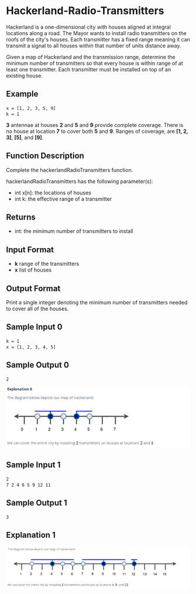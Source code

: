 # Hackerland-Radio-Transmitters

Hackerland is a one-dimensional city with houses aligned at integral locations along a road. The Mayor wants to install radio transmitters on the roofs of the city's houses. Each transmitter has a fixed range meaning it can transmit a signal to all houses within that number of units distance away.

Given a map of Hackerland and the transmission range, determine the minimum number of transmitters so that every house is within range of at least one transmitter. Each transmitter must be installed on top of an existing house.


## Example

```
x = [1, 2, 3, 5, 9]
k = 1
```

**3** antennae at houses **2** and **5** and **9** provide complete coverage. There is no house at location **7** to cover both **5** and **9**. Ranges of coverage, are **[1, 2, 3]**, **[5]**, and **[9]**.

## Function Description

Complete the hackerlandRadioTransmitters function.

hackerlandRadioTransmitters has the following parameter(s):

* int x[n]: the locations of houses
* int k: the effective range of a transmitter

## Returns

* int: the minimum number of transmitters to install

## Input Format

* **k** range of the transmitters
* **x** list of houses

## Output Format

Print a single integer denoting the minimum number of transmitters needed to cover all of the houses.

## Sample Input 0

```
k = 1
x = [1, 2, 3, 4, 5]  
```

## Sample Output 0
```
2
```

![img1](img1.png)

## Sample Input 1

```
2
7 2 4 6 5 9 12 11
```

## Sample Output 1
```
3
```

## Explanation 1


![img2](img2.png)
